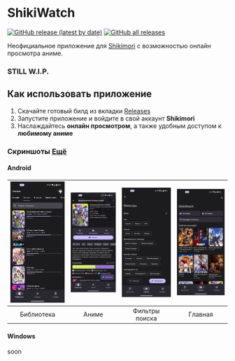 # ShikiWatch
[![GitHub release (latest by date)](https://img.shields.io/github/v/release/wheremyfiji/ShikiWatch)](https://github.com/wheremyfiji/ShikiWatch/releases/latest/) [![GitHub all releases](https://img.shields.io/github/downloads/wheremyfiji/ShikiWatch/total?label=All%20Downloads)](https://github.com/wheremyfiji/ShikiWatch/releases/latest/)

Неофициальное приложение для [Shikimori](https://shikimori.me/) с возможностью онлайн просмотра аниме.

### STILL W.I.P.

## Как использовать приложение

1. Скачайте готовый билд из вкладки [Releases](https://github.com/wheremyfiji/ShikiWatch/releases)
2. Запустите приложение и войдите в свой аккаунт **Shikimori**
3. Наслаждайтесь **онлайн просмотром**, а также удобным доступом к **любимому аниме**

### Скриншоты [Ещё](https://github.com/wheremyfiji/ShikiWatch/tree/master/screenshots)

#### Android

| <img src="screenshots/scr-andr-library.jpg?raw=true" width="200"/> | <img src="screenshots/scr-andr-anime_info.jpg?raw=true" width="200"/> | <img src="screenshots/scr-andr-search-filters.jpg?raw=true" width="200"/> |<img src="screenshots/scr-andr-exp_page.jpg" width="200"/> |
| :--: | :--: | :--: | :--: |
|Библиотека|Аниме|Фильтры поиска|Главная|

#### Windows
soon
